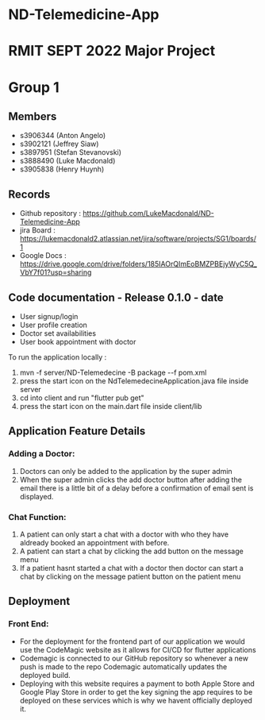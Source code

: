 
# ND-Telemedicine-App

# RMIT SEPT 2022 Major Project

# Group 1

## Members
* s3906344 (Anton Angelo)
* s3902121 (Jeffrey Siaw)
* s3897951 (Stefan Stevanovski)
* s3888490 (Luke Macdonald)
* s3905838 (Henry Huynh)

## Records

* Github repository : https://github.com/LukeMacdonald/ND-Telemedicine-App
* jira Board : https://lukemacdonald2.atlassian.net/jira/software/projects/SG1/boards/1
* Google Docs : https://drive.google.com/drive/folders/185IAOrQImEoBMZPBEjyWyC5Q_VbY7f01?usp=sharing

	
## Code documentation - Release 0.1.0 - date
* User signup/login
* User profile creation
* Doctor set availabilities
* User book appointment with doctor
  

To run the application locally : 
1) mvn -f server/ND-Telemedecine -B package --f pom.xml
2) press the start icon on the NdTelemedecineApplication.java file inside server
3) cd into client and run "flutter pub get"
4) press the start icon on the main.dart file inside client/lib

## Application Feature Details
### Adding a Doctor:
1) Doctors can only be added to the application by the super admin
2) When the super admin clicks the add doctor button after adding the email there is a little bit of a delay before a confirmation of email sent is displayed.
### Chat Function:
1) A patient can only start a chat with a doctor with who they have aldready booked an appointment with before.
2) A patient can start a chat by clicking the add button on the message menu
3) If a patient hasnt started a chat with a doctor then  doctor can start a chat by clicking on the message patient button on the patient menu
## Deployment
### Front End:
* For the deployment for the frontend part of our application we would use the CodeMagic website as it allows for CI/CD for flutter applications
* Codemagic is connected to our GitHub repository so whenever a new push is made to the repo Codemagic automatically updates the deployed build.
* Deploying with this website requires a payment to both Apple Store and Google Play Store in order to get the key signing the app requires to be deployed on these services which is why we havent officially deployed it.